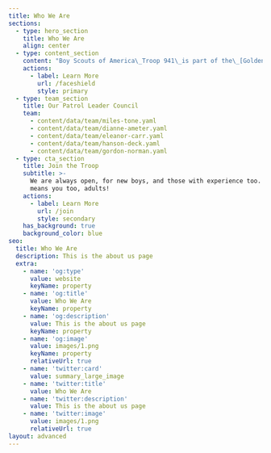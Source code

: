 ```yaml
---
title: Who We Are
sections:
  - type: hero_section
    title: Who We Are
    align: center
  - type: content_section
    content: "Boy Scouts of America\_Troop 941\_is part of the\_[Golden Gate Area Council](https://ggacbsa.org/), in the\_[Twin Valley District](http://twinvalleyscouting.com/). Our charter organization is VFW Post 6298 in Pleasanton. Troop 941 uses the model of the Boy Scouts program as Lord Baden Powell intended, structured around the patrol method and applying various methods he found useful.\n\nWe are a full uniform troop that helps Scouts work on activities in groups of 8-10 boys, which are called patrols. Our troop consists of 7 \"regular\" patrols and a leadership patrol.\_ The Scouts select new leaders (Senior Patrol Leader, Patrol Leaders) every six months through a voting process.\_ The new leadership group appoints auxiliary\_positions to aid in the troop's ability to function as a \"boy-led\" unit. The troop is active in monthly activities and outings which allow the boys to learn new skills and grow in maturity.\_ They take on increasing responsibility as they become leaders in the patrols and troops.\n\nWebelos who join our troop in the early spring\_are put into specially created\_“New Scout\" patrols led by Troop Guides\_(experienced older scouts).\_\_New Scout patrols are dissolved in the fall, at\_which point\_the scouts are integrated into the\_regular patrols.\n\nMeetings take place on Zoom, due to the current pandemic. Visiting Scouts, Webelos, or Parents are welcome to attend any of our meetings. Please Contact Us to learn more.\n"
    actions:
      - label: Learn More
        url: /faceshield
        style: primary
  - type: team_section
    title: Our Patrol Leader Council
    team:
      - content/data/team/miles-tone.yaml
      - content/data/team/dianne-ameter.yaml
      - content/data/team/eleanor-carr.yaml
      - content/data/team/hanson-deck.yaml
      - content/data/team/gordon-norman.yaml
  - type: cta_section
    title: Join the Troop
    subtitle: >-
      We are always open, for new boys, and those with experience too. That
      means you too, adults!
    actions:
      - label: Learn More
        url: /join
        style: secondary
    has_background: true
    background_color: blue
seo:
  title: Who We Are
  description: This is the about us page
  extra:
    - name: 'og:type'
      value: website
      keyName: property
    - name: 'og:title'
      value: Who We Are
      keyName: property
    - name: 'og:description'
      value: This is the about us page
      keyName: property
    - name: 'og:image'
      value: images/1.png
      keyName: property
      relativeUrl: true
    - name: 'twitter:card'
      value: summary_large_image
    - name: 'twitter:title'
      value: Who We Are
    - name: 'twitter:description'
      value: This is the about us page
    - name: 'twitter:image'
      value: images/1.png
      relativeUrl: true
layout: advanced
---
```

